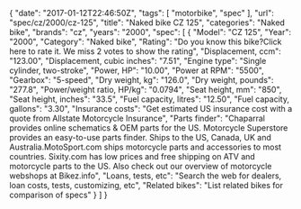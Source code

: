 {
    "date": "2017-01-12T22:46:50Z",
    "tags": [
        "motorbike",
        "spec"
    ],
    "url": "spec\/cz\/2000\/cz-125",
    "title": "Naked bike CZ 125",
    "categories": "Naked bike",
    "brands": "cz",
    "years": "2000",
    "spec": [
        {
            "Model": "CZ 125",
            "Year": "2000",
            "Category": "Naked bike",
            "Rating": "Do you know this bike?Click here to rate it. We miss 2 votes to show the rating",
            "Displacement, ccm": "123.00",
            "Displacement, cubic inches": "7.51",
            "Engine type": "Single cylinder, two-stroke",
            "Power, HP": "10.00",
            "Power at RPM": "5500",
            "Gearbox": "5-speed",
            "Dry weight, kg": "126.0",
            "Dry weight, pounds": "277.8",
            "Power\/weight ratio, HP\/kg": "0.0794",
            "Seat height, mm": "850",
            "Seat height, inches": "33.5",
            "Fuel capacity, litres": "12.50",
            "Fuel capacity, gallons": "3.30",
            "Insurance costs": "Get estimated US insurance cost with a quote from Allstate Motorcycle Insurance",
            "Parts finder": "Chaparral provides online schematics & OEM parts for the US.   Motorcycle Superstore provides an easy-to-use parts finder. Ships to the US, Canada, UK and Australia.MotoSport.com ships motorcycle parts and accessories to most countries.    Sixity.com has low prices and free shipping on ATV and motorcycle parts to the US. Also check out our overview of motorcycle webshops at Bikez.info",
            "Loans, tests, etc": "Search the web for dealers, loan costs, tests, customizing, etc",
            "Related bikes": "List related bikes for comparison of specs"
        }
    ]
}
